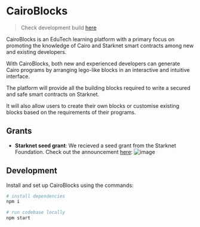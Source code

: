 # CairoBlocks

> Check development build [here](https://cairoblocks.onrender.com/)

CairoBlocks is an EduTech learning platform with a primary focus on promoting the knowledge of Cairo and Starknet smart contracts among new and existing developers. 

With CairoBlocks, both new and experienced developers can generate Cairo programs by arranging lego-like blocks in an interactive and intuitive interface.

The platform will provide all the building blocks required to write a secured and safe smart contracts on Starknet.

It will also allow users to create their own blocks or customise existing blocks based on the requirements of their programs.

## Grants
- **Starknet seed grant**: We recieved a seed grant from the Starknet Foundation. Check out the announcement [here](https://twitter.com/packsHQ/status/1846901053742076351): ![image](https://github.com/user-attachments/assets/e8cade5a-1824-4046-a155-ce90cdb22cbc)


## Development
Install and set up CairoBlocks using the commands:
```bash
# install dependencies
npm i

# run codebase locally
npm start
```
